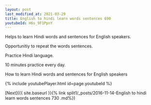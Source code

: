 ```yaml
---
layout: post
last_modified_at: 2021-03-29
title: English to hindi learn words sentences 690 
youtubeId: H6s_9F1PpnY
---
```

 
 
Helps to learn Hindi words and sentences for English speakers.

Opportunitiy to repeat the words sentences. 

Practice Hindi language. 
 
10 minutes practice every day. 
 
How to learn Hindi words and sentences for English speakers 
 
{% include youtubePlayer.html id=page.youtubeId %}
 
 
[Next]({{ site.baseurl }}{% link  split1/_posts/2016-11-14-English to hindi learn words sentences 730 .md%})
 
